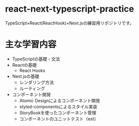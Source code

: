 # react-next-typescript-practice
TypeScript×React(ReactHook)×Next.jsの練習用リポジトリです。

# 主な学習内容
- TypeScriptの基礎・文法
- Reactの基礎
  - React Hooks
- Next.jsの基礎
  - レンダリング方法
  - ルーティング
- コンポーネント開発
  - Atomic Designによるコンポーネント開発
  - styled-componentsによるスタイル実装
  - StoryBookを使ったコンポーネント管理
  - コンポーネントのユニットテスト（est）
